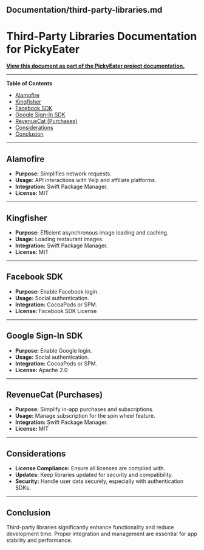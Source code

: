 ## Documentation/third-party-libraries.md

# Third-Party Libraries Documentation for PickyEater

[**View this document as part of the PickyEater project documentation.**](#)

---

**Table of Contents**

- [Alamofire](#alamofire)
- [Kingfisher](#kingfisher)
- [Facebook SDK](#facebook-sdk)
- [Google Sign-In SDK](#google-sign-in-sdk)
- [RevenueCat (Purchases)](#revenuecat-purchases)
- [Considerations](#considerations)
- [Conclusion](#conclusion)

---

## Alamofire

- **Purpose:** Simplifies network requests.
- **Usage:** API interactions with Yelp and affiliate platforms.
- **Integration:** Swift Package Manager.
- **License:** MIT

---

## Kingfisher

- **Purpose:** Efficient asynchronous image loading and caching.
- **Usage:** Loading restaurant images.
- **Integration:** Swift Package Manager.
- **License:** MIT

---

## Facebook SDK

- **Purpose:** Enable Facebook login.
- **Usage:** Social authentication.
- **Integration:** CocoaPods or SPM.
- **License:** Facebook SDK License

---

## Google Sign-In SDK

- **Purpose:** Enable Google login.
- **Usage:** Social authentication.
- **Integration:** CocoaPods or SPM.
- **License:** Apache 2.0

---

## RevenueCat (Purchases)

- **Purpose:** Simplify in-app purchases and subscriptions.
- **Usage:** Manage subscription for the spin wheel feature.
- **Integration:** Swift Package Manager.
- **License:** MIT

---

## Considerations

- **License Compliance:** Ensure all licenses are complied with.
- **Updates:** Keep libraries updated for security and compatibility.
- **Security:** Handle user data securely, especially with authentication SDKs.

---

## Conclusion

Third-party libraries significantly enhance functionality and reduce development time. Proper integration and management are essential for app stability and performance.

